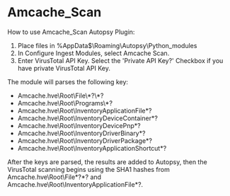 # Amcache_Scan

How to use Amcache_Scan Autopsy Plugin:

1. Place files in %AppData$\Roaming\Autopsy\Python_modules
2. In Configure Ingest Modules, select Amcache Scan.
3. Enter VirusTotal API Key. Select the 'Private API Key?' Checkbox if you have private VirusTotal API Key.

The module will parses the following key:<br />
- Amcache.hve\\Root\\File\\&#42;?\\&#42;?
- Amcache.hve\\Root\\Programs\\*? 
- Amcache.hve\Root\InventoryApplicationFile\*?
- Amcache.hve\Root\InventoryDeviceContainer\*?
- Amcache.hve\Root\InventoryDevicePnp\*?
- Amcache.hve\Root\InventoryDriverBinary\*?
- Amcache.hve\Root\InventoryDriverPackage\*?
- Amcache.hve\Root\InventoryApplicationShortcut\*?

After the keys are parsed, the results are added to Autopsy, then the VirusTotal scanning begins using the SHA1 hashes from Amcache.hve\Root\File\*?\*? and Amcache.hve\Root\InventoryApplicationFile\*?.

